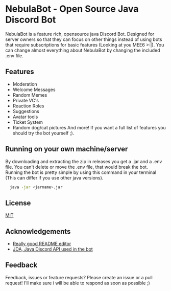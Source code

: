 
# NebulaBot - Open Source Java Discord Bot

NebulaBot is a feature rich, opensource java Discord Bot. Designed for server owners so that they can focus on other things instead of using bots that require subscriptions for basic features (Looking at you MEE6 >:|). You can change almost everything about NebulaBot by changing the included .env file.




## Features

- Moderation
- Welcome Messages
- Random Memes
- Private VC's
- Reaction Roles
- Suggestions
- Avatar tools
- Ticket System
- Random dog/cat pictures
  And more! If you want a full list of features you should try the bot yourself ;).


## Running on your own machine/server

By downloading and extracting the zip in releases you get a .jar and a .env file. You can't delete or move the .env file, that would break the bot.
Running the bot is pretty simple by using this command in your terminal (This can differ if you use other java versions).

```bash
  java -jar <jarname>.jar
```

## License

[MIT](https://choosealicense.com/licenses/mit/)


## Acknowledgements

- [Really good README editor](https://readme.so/editor)
- [JDA, Java Discord API used in the bot](https://github.com/discord-jda/JDA)



## Feedback

Feedback, issues or feature requests? Please create an issue or a pull request! I'll make sure i will be able to respond as soon as possible ;)


